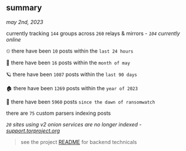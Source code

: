 
## summary
_may 2nd, 2023_

currently tracking `144` groups across `260` relays & mirrors - _`104` currently online_

⏲ there have been `10` posts within the `last 24 hours`

🦈 there have been `16` posts within the `month of may`

🪐 there have been `1087` posts within the `last 90 days`

🏚 there have been `1269` posts within the `year of 2023`

🦕 there have been `5960` posts `since the dawn of ransomwatch`

there are `75` custom parsers indexing posts

_`20` sites using v2 onion services are no longer indexed - [support.torproject.org](https://support.torproject.org/onionservices/v2-deprecation/)_

> see the project [README](https://github.com/joshhighet/ransomwatch#ransomwatch--) for backend technicals
